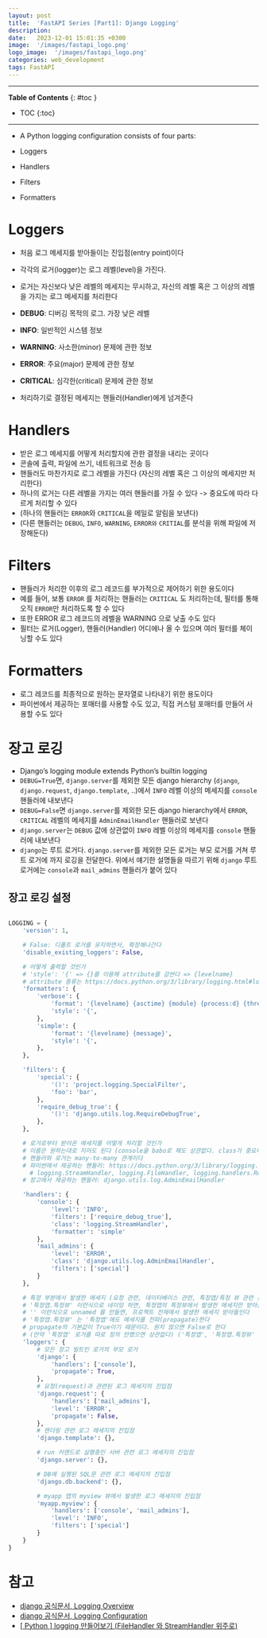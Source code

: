 ```yaml
---
layout: post
title:  'FastAPI Series [Part1]: Django Logging'
description: 
date:   2023-12-01 15:01:35 +0300
image:  '/images/fastapi_logo.png'
logo_image:  '/images/fastapi_logo.png'
categories: web_development
tags: FastAPI
---
```

---

**Table of Contents**
{: #toc }
*  TOC
{:toc}

---

- A Python logging configuration consists of four parts:

- Loggers
- Handlers
- Filters
- Formatters

# Loggers

- 처음 로그 메세지를 받아들이는 진입점(entry point)이다
- 각각의 로거(logger)는 로그 레벨(level)을 가진다.
- 로거는 자신보다 낮은 레벨의 메세지는 무시하고, 자신의 레벨 혹은 그 이상의 레벨을 가지는 로그 메세지를 처리한다

- **DEBUG**: 디버깅 목적의 로그. 가장 낮은 레벨
- **INFO**: 일반적인 시스템 정보
- **WARNING**: 사소한(minor) 문제에 관한 정보
- **ERROR**: 주요(major) 문제에 관한 정보
- **CRITICAL**: 심각한(critical) 문제에 관한 정보

- 처리하기로 결정된 메세지는 핸들러(Handler)에게 넘겨준다

# Handlers

- 받은 로그 메세지를 어떻게 처리할지에 관한 결정을 내리는 곳이다
- 콘솔에 출력, 파일에 쓰기, 네트워크로 전송 등
- 핸들러도 마찬가지로 로그 레벨을 가진다 (자신의 레벨 혹은 그 이상의 메세지만 처리한다)
- 하나의 로거는 다른 레벨을 가지는 여러 핸들러를 가질 수 있다 -> 중요도에 따라 다르게 처리할 수 있다
- (하나의 핸들러는 `ERROR`와 `CRITICAL`을 메일로 알림을 보낸다)
- (다른 핸들러는 `DEBUG`, `INFO`, `WARNING`, `ERROR와` `CRITIAL`를 분석을 위해 파일에 저장해둔다)

# Filters

- 핸들러가 처리한 이후의 로그 레코드를 부가적으로 제어하기 위한 용도이다
- 예를 들어, 보통 `ERROR` 를 처리하는 핸들러는 `CRITICAL` 도 처리하는데, 필터를 통해 오직 `ERROR`만 처리하도록 할 수 있다
- 또한 ERROR 로그 레코드의 레벨을 WARNING 으로 낮출 수도 있다
- 필터는 로거(Logger), 핸들러(Handler) 어디에나 올 수 있으며 여러 필터를 체이닝할 수도 있다

# Formatters

- 로그 레코드를 최종적으로 원하는 문자열로 나타내기 위한 용도이다
- 파이썬에서 제공하는 포매터를 사용할 수도 있고, 직접 커스텀 포매터를 만들어 사용할 수도 있다


# 장고 로깅

- Django’s logging module extends Python’s builtin logging
- `DEBUG=True`면, `django.server`를 제외한 모든 django hierarchy (`django`, `django.request`, `django.template`, ..)에서 `INFO` 레벨 이상의 메세지를 `console` 핸들러에 내보낸다
- `DEBUG=False`면 `django.server`를 제외한 모든 django hierarchy에서 `ERROR`, `CRITICAL` 레벨의 메세지를 `AdminEmailHandler` 핸들러로 보낸다
- `django.server`는 `DEBUG` 값에 상관없이 `INFO` 레벨 이상의 메세지를 `console` 핸들러에 내보낸다
- `django`는 루트 로거다. `django.server`를 제외한 모든 로거는 부모 로거를 거쳐 루트 로거에 까지 로깅을 전달한다. 위에서 얘기한 설명들을 따르기 위해 `django` 루트 로거에는 `console`과 `mail_admins` 핸들러가 붙어 있다

## 장고 로깅 설정

```py

LOGGING = {
    'version': 1,

    # False: 디폴트 로거를 유지하면서, 확장해나간다
    'disable_existing_loggers': False,

    # 어떻게 출력할 것인가
    # 'style': '{' => {}를 이용해 attribute를 감싼다 => {levelname}
    # attribute 종류는 https://docs.python.org/3/library/logging.html#logrecord-attributes 참고
    'formatters': {
        'verbose': {
            'format': '{levelname} {asctime} {module} {process:d} {thread:d} {message}',
            'style': '{',
        },
        'simple': {
            'format': '{levelname} {message}',
            'style': '{',
        },
    },

    'filters': {
        'special': {
            '()': 'project.logging.SpecialFilter',
            'foo': 'bar',
        },
        'require_debug_true': {
            '()': 'django.utils.log.RequireDebugTrue',
        },
    },

    # 로거로부터 받아온 메세지를 어떻게 처리할 것인가
    # 이름은 원하는대로 지어도 된다 (console을 babo로 해도 상관없다. class가 중요하다)
    # 핸들러와 로거는 many-to-many 관계이다
    # 파이썬에서 제공하는 핸들러: https://docs.python.org/3/library/logging.handlers.html
      # logging.StreamHandler, logging.FileHandler, logging.handlers.RotatingFileHandler 등
    # 장고에서 제공하는 핸들러: django.utils.log.AdminEmailHandler

    'handlers': {
        'console': {
            'level': 'INFO',
            'filters': ['require_debug_true'],
            'class': 'logging.StreamHandler',
            'formatter': 'simple'
        },
        'mail_admins': {
            'level': 'ERROR',
            'class': 'django.utils.log.AdminEmailHandler',
            'filters': ['special']
        }
    },

    # 특정 부분에서 발생한 메세지 (요청 관련, 데이터베이스 관련, 특정앱/특정 뷰 관련 등) 받아 들일지 여부 결정
    # '특정앱.특정뷰' 이런식으로 네이밍 하면, 특정앱의 특정뷰에서 발생한 메세지만 받아들인다
    # '' 이런식으로 unnamed 를 만들면, 프로젝트 전체에서 발생한 메세지 받아들인다
    # '특정앱.특정뷰' 는 '특정앱'에도 메세지를 전파(propagate)한다
    # propagate의 기본값이 True이기 때문이다. 원치 않으면 False로 한다
    # (만약 '특정앱' 로거를 따로 정의 안했으면 상관없다) ('특정앱', '특정앱.특정뷰' 둘 다 정의한 경우에만 해당한다)
    'loggers': {
        # 모든 장고 빌트인 로거의 부모 로거
        'django': {
            'handlers': ['console'],
            'propagate': True,
        },
        # 요청(request)과 관련된 로그 메세지의 진입점
        'django.request': {
            'handlers': ['mail_admins'],
            'level': 'ERROR',
            'propagate': False,
        },
        # 렌더링 관련 로그 메세지의 진입점
        'django.template': {},

        # run 커맨드로 실행중인 서버 관련 로그 메세지의 진입점
        'django.server': {},

        # DB에 실행된 SQL문 관련 로그 메세지의 진입점
        'django.db.backend': {},

        # myapp 앱의 myview 뷰에서 발생한 로그 메세지의 진입점
        'myapp.myview': {
            'handlers': ['console', 'mail_admins'],
            'level': 'INFO',
            'filters': ['special']
        }
    }
}
```


# 참고

- [django 공식문서, Logging Overview](https://docs.djangoproject.com/en/4.1/topics/logging/#configuring-logging)
- [django 공식문서, Logging Configuration](https://docs.djangoproject.com/en/4.1/howto/logging/#logging-how-to)
- [[ Python ] logging 만들어보기 (FileHandler 와 StreamHandler 위주로)](https://data-newbie.tistory.com/248)
